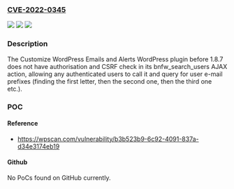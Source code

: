 ### [CVE-2022-0345](https://cve.mitre.org/cgi-bin/cvename.cgi?name=CVE-2022-0345)
![](https://img.shields.io/static/v1?label=Product&message=Customize%20WordPress%20Emails%20and%20Alerts%20%E2%80%93%20Better%20Notifications%20for%20WP&color=blue)
![](https://img.shields.io/static/v1?label=Version&message=1.8.7%3C%201.8.7%20&color=brighgreen)
![](https://img.shields.io/static/v1?label=Vulnerability&message=CWE-200%20Information%20Exposure&color=brighgreen)

### Description

The Customize WordPress Emails and Alerts WordPress plugin before 1.8.7 does not have authorisation and CSRF check in its bnfw_search_users AJAX action, allowing any authenticated users to call it and query for user e-mail prefixes (finding the first letter, then the second one, then the third one etc.).

### POC

#### Reference
- https://wpscan.com/vulnerability/b3b523b9-6c92-4091-837a-d34e3174eb19

#### Github
No PoCs found on GitHub currently.

